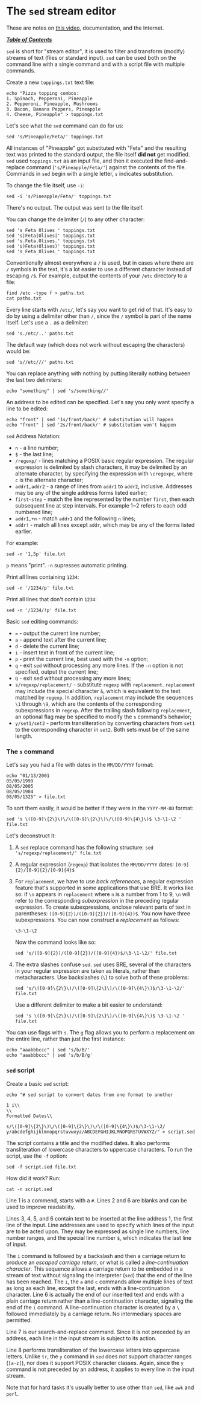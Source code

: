 # The `sed` stream editor

These are notes on [this video](https://youtu.be/nXLnx8ncZyE), documentation,
and the Internet.

[***Table of Contents***](/README.md)  

`sed` is short for "stream editor", it is used to filter and transform (modify)
streams of text (files or standard input). `sed` can be used both on the
command line with a single command and with a script file with multiple
commands.

Create a new `toppings.txt` text file:

```
echo "Pizza topping combos:
1. Spinach, Pepperoni, Pineapple
2. Pepperoni, Pineapple, Mushrooms
3. Bacon, Banana Peppers, Pineapple
4. Cheese, Pineapple" > toppings.txt
```

Let's see what the `sed` command can do for us:

```
sed 's/Pineapple/Feta/' toppings.txt
```

All instances of "Pineapple" got substituted with "Feta" and the resulting text
was printed to the standard output, the file itself **did not** get modified.
`sed` used `toppings.txt` as an input file, and then it executed the
find-and-replace command (`'s/Pineapple/Feta/'`) against the contents of the
file. Commands in `sed` begin with a single letter, `s` indicates substitution.

To change the file itself, use `-i`:

```
sed -i 's/Pineapple/Feta/' toppings.txt
```

There's no output. The output was sent to the file itself.

You can change the delimiter (`/`) to any other character:

```
sed 's Feta Olives ' toppings.txt
sed 's|Feta|Olives|' toppings.txt
sed 's.Feta.Olives.' toppings.txt
sed 's)Feta)Olives)' toppings.txt
sed 's_Feta_Olives_' toppings.txt
```

Conventionally almost everywhere a `/` is used, but in cases where there are
`/` symbols in the text, it's a lot easier to use a different character instead
of escaping `/`s. For example, output the contents of your `/etc` directory
to a file:

```
find /etc -type f > paths.txt
cat paths.txt
```

Every line starts with `/etc/`, let's say you want to get rid of that. It's
easy to do by using a delimiter other than `/`, since the `/` symbol is part of
the name itself. Let's use a `.` as a delimiter:

```
sed 's./etc/..' paths.txt
```

The default way (which does not work without escaping the characters) would be:

```
sed 's//etc///' paths.txt
```

You can replace anything with nothing by putting literally nothing between the
last two delimiters:

    echo "something" | sed 's/something//'

An address to be edited can be specified. Let's say you only want specify a
line to be edited:

    echo "front" | sed '1s/front/back/' # substitution will happen
    echo "front" | sed '2s/front/back/' # substitution won't happen

`sed` Address Notation:
- `n` - a line number;
- `$` - the last line;
- `/regexp/` - lines matching a POSIX basic regular expression. The regular
  expression is delimited by slash characters, it may be delimited by an
  alternate character, by specifying the expression with `\cregexpc`, where `c`
  is the alternate character;
- `addr1,addr2` - a range of lines from `addr1` to `addr2`, inclusive. Addresses
  may be any of the single address forms listed earlier;
- `first~step` - match the line represented by the number `first`, then each
  subsequent line at step intervals. For example 1~2 refers to each odd
  numbered line;
- `addr1,+n` - match `addr1` and the following `n` lines;
- `addr!` - match all lines except `addr`, which may be any of the forms listed
  earlier.

For example:
    
    sed -n '1,5p' file.txt

`p` means "print". `-n` supresses automatic printing.

Print all lines containing `1234`:

    sed -n '/1234/p' file.txt

Print all lines that don't contain `1234`:

    sed -n '/1234/!p' file.txt

Basic `sed` editing commands:
- `=` - output the current line number;
- `a` - append text after the current line;
- `d` - delete the current line;
- `i` - insert text in front of the current line;
- `p` - print the current line, best used with the `-n` option;
- `q` - exit `sed` without processing any more lines. If the `-n` option is not
  specified, output the current line;
- `Q` - exit sed without processing any more lines;
- `s/regexp/replacement/` - substitute `regexp` with `replacement`.
  `replacement` may include the special character `&`, which is equivalent to
  the text matched by `regexp`. In addition, `replacement` may include the
  sequences `\1` through `\9`, which are the contents of the corresponding
  subexpressions in `regexp`. After the trailing slash following `replacement`,
  an optional flag may be specified to modify the `s` command's behavior;
- `y/set1/set2` - perform transliteration by converting characters from `set1`
  to the corresponding character in `set2`. Both sets must be of the same
  length.

### The `s` command

Let's say you had a file with dates in the `MM/DD/YYYY` format:

    echo "01/13/2001
    05/05/1999
    08/05/2005
    08/05/1984
    08/05/1325" > file.txt

To sort them easily, it would be better if they were in the `YYYY-MM-DD`
format:
```
sed 's \([0-9]\{2\}\)\/\([0-9]\{2\}\)\/\([0-9]\{4\}\)$ \3-\1-\2 ' file.txt 
```
Let's deconstruct it:
1. A `sed` replace command has the following structure: `sed
   's/regexp/replacement/' file.txt`
1. A regular expression (`regexp`) that isolates the `MM/DD/YYYY` dates:
   `[0-9]{2}/[0-9]{2}/[0-9]{4}$`
1. For `replacement`, we have to use *back refereneces*, a regular expression
   feature that's supported in some applications that use BRE. It works like
   so: if `\n` appears in `replacement` where `n` is a number from
   1 to 9, `\n` will refer to the corresponding *subexpression* in the
   preceding regular expression. To create subexpressions, enclose relevant
   parts of text in parentheses: `([0-9]{2})/([0-9]{2})/([0-9]{4})$`. You now
   have three subexpressions. You can now construct a *replacement* as follows:
   ```
   \3-\1-\2
   ```

   Now the command looks like so:
   ```
   sed 's/([0-9]{2})/([0-9]{2})/([0-9]{4})$/\3-\1-\2/' file.txt
   ```
1. The extra slashes confuse `sed`. `sed` uses BRE, several of the characters
   in your regular expression are taken as literals, rather than
   metacharacters. Use backslashes (`\`) to solve both of these problems:
   ```
   sed 's/\([0-9]\{2\}\)/\([0-9]\{2\}\)/\([0-9]\{4\}\)$/\3-\1-\2/' file.txt
   ```
   Use a different delimiter to make a bit easier to understand:
   ```
   sed 's \([0-9]\{2\}\)/\([0-9]\{2\}\)/\([0-9]\{4\}\)$ \3-\1-\2 ' file.txt
   ```

You can use flags with `s`. The `g` flag allows you to perform a replacement on
the entire line, rather than just the first instance:

    echo "aaabbbccc" | sed 's/b/B/' 
    echo "aaabbbccc" | sed 's/b/B/g'

### `sed` script

Create a basic `sed` script:

    echo "# sed script to convert dates from one format to another

    1 i\\
    \\
    Formatted Dates\\

    s/\([0-9]\{2\}\)\/\([0-9]\{2\}\)\/\([0-9]\{4\}\)$/\3-\1-\2/ 
    y/abcdefghijklmnopqrstuvwxyz/ABCDEFGHIJKLMNOPQRSTUVWXYZ/" > script.sed

The script contains a title and the modified dates. It also performs
transliteration of lowercase characters to uppercase characters. To run the
script, use the `-f` option:

    sed -f script.sed file.txt

How did it work? Run:

    cat -n script.sed

Line 1 is a commend, starts with a `#`. Lines 2 and 6 are blanks and can be
used to improve readability. 

Lines 3, 4, 5, and 6 contain text to be inserted at the line address 1, the
first line of the input. Line addresses are used to specify which lines of the
input are to be acted upon. They may be expressed as single line numbers, line
number ranges, and the special line number `$`, which indicates the last line
of input. 

The `i` command is followed by a backslash and then a carriage return to
produce an *escaped carriage return*, or what is called a *line-continuation
character*. This sequence allows a carriage return to be embedded in a stream
of text without signaling the interpreter (`sed`) that the end of the line has
been reached. The `i`, the `a` and `c` commands allow multiple lines of text as
long as each line, except the last, ends with a line-continuation character.
Line 6 is actually the end of our inserted text and ends with a plain carriage
return rather than a line-continuation character, signaling the end of the `i`
command. A line-continuation character is created by a `\` followed
immediately by a carriage return. No intermediary spaces are permitted.

Line 7 is our search-and-replace command. Since it is not preceded by an
address, each line in the input stream is subject to its action. 

Line 8 performs transliteration of the lowercase letters into uppercase
letters. Unlike `tr`, the `y` command in `sed` does not support character
ranges (`[a-z]`), nor does it support POSIX character classes. Again, since the
`y` command is not preceded by an address, it applies to every line in the
input stream.

Note that for hard tasks it's usually better to use other than `sed`, like
`awk` and `perl`.
